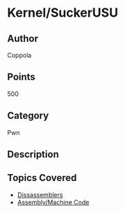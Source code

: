 # Kernel/SuckerUSU
## Author
Coppola
## Points
500
## Category
Pwn
## Description

## Topics Covered

- [Dissassemblers](/reverse-engineering/what-are-disassemblers/)
- [Assembly/Machine Code](/reverse-engineering/what-is-assembly-machine-code/)
